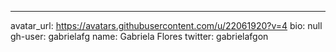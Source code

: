 ---
avatar_url: https://avatars.githubusercontent.com/u/22061920?v=4
bio: null
gh-user: gabrielafg
name: Gabriela Flores
twitter: gabrielafgon